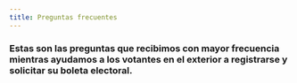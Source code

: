 ```yaml
---
title: Preguntas frecuentes
---
```

### Estas son las preguntas que recibimos con mayor frecuencia mientras ayudamos a los votantes en el exterior a registrarse y solicitar su boleta electoral.